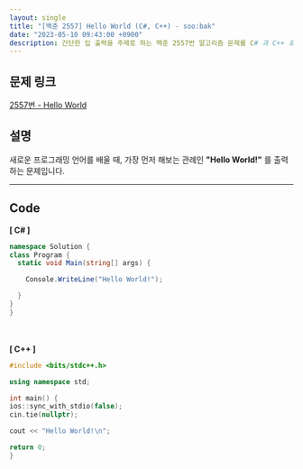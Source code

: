 ```yaml
---
layout: single
title: "[백준 2557] Hello World (C#, C++) - soo:bak"
date: "2023-05-10 09:43:00 +0900"
description: 간단한 입 출력을 주제로 하는 백준 2557번 알고리즘 문제를 C# 과 C++ 로 풀이 및 해설
---
```


## 문제 링크
  [2557번 - Hello World](https://www.acmicpc.net/problem/2557)

## 설명
새로운 프로그래밍 언어를 배울 때, 가장 먼저 해보는 관례인 <b>"Hello World!"</b> 를 출력하는 문제입니다. <br>

- - -

## Code
<b>[ C# ] </b>
<br>

  ```c#
namespace Solution {
  class Program {
    static void Main(string[] args) {

      Console.WriteLine("Hello World!");

    }
  }
}
  ```
<br><br>
<b>[ C++ ] </b>
<br>

  ```c++
#include <bits/stdc++.h>

using namespace std;

int main() {
  ios::sync_with_stdio(false);
  cin.tie(nullptr);

  cout << "Hello World!\n";

  return 0;
}
  ```
